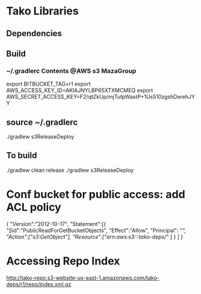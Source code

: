 # Tako Libraries

## Dependencies

## Build
### ~/.gradlerc Contents @AWS s3 MazaGroup
export BITBUCKET_TAG=r1
export AWS_ACCESS_KEY_ID=AKIAJNYLBP65XTXMCMEQ
export AWS_SECRET_ACCESS_KEY=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

## source ~/.gradlerc
./gradlew s3ReleaseDeploy

## To build
./gradlew clean release
./gradlew s3ReleaseDeploy

# Conf bucket for public access: add ACL policy
{
   "Version":"2012-10-17",
   "Statement":[{
 	"Sid":"PublicReadForGetBucketObjects",
         "Effect":"Allow",
 	  "Principal": "*",
       "Action":["s3:GetObject"],
       "Resource":["arn:aws:s3:::tako-deps/*"
       ]
     }
   ]
 }

# Accessing Repo Index
http://tako-repo.s3-website-us-east-1.amazonaws.com/tako-deps/r1/repo/index.xml.gz
